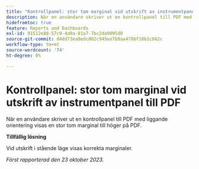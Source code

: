 ```yaml
---
title: "Kontrollpanel: stor tom marginal vid utskrift av instrumentpanel till PDF"
description: När en användare skriver ut en kontrollpanel till PDF med liggande orientering visas en stor tom marginal till höger på PDF.
hidefromtoc: true
feature: Reports and Dashboards
exl-id: 91512e88-57c9-4a9a-81a7-7bc2da9095d0
source-git-commit: d4dd73ea9edc802c945ee7b8aa478bf18b1c662c
workflow-type: tm+mt
source-wordcount: '74'
ht-degree: 0%

---
```


# Kontrollpanel: stor tom marginal vid utskrift av instrumentpanel till PDF

<!--article by request-->

När en användare skriver ut en kontrollpanel till PDF med liggande orientering visas en stor tom marginal till höger på PDF.

**Tillfällig lösning**

Vid utskrift i stående läge visas korrekta marginaler.

_Först rapporterad den 23 oktober 2023._
